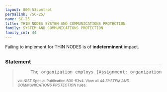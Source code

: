```yaml
---
layout: 800-53control
permalink: /SC-25/
name: SC-25
title: THIN NODES SYSTEM AND COMMUNICATIONS PROTECTION
family: SYSTEM AND COMMUNICATIONS PROTECTION
family_cnt: 44
---
```

<p class="text-">Failing to implement for THIN NODES is of <b>indeterminent</b> impact.</p>

<h3 style="border-bottom:1px solid #ddd;margin:30px 0 8px 0;">Statement</h3>
<blockquote>
<pre>     The organization employs [Assignment: organization-defined information system components] with minimal functionality and information storage. 
</pre>
<p><small>via NIST Special Publication 800-53v4. View all 44 <i>SYSTEM AND COMMUNICATIONS PROTECTION</i> rules. <a href="/cce/ssg/group/$Group_id"><span class="glyphicon glyphicon-link"></span></a> </small></p>
</blockquote>

